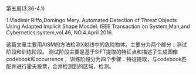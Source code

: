 第五周(3.36-4.1)


1.Vladimir Riffo,Domingo Mery. Automated Detection of Threat Objects Using Adapted
Implicit Shape Mosdel. IEEE Transaction on System,Man,and Cybernetics:system,vol.46,
NO.4.April 2016.

这篇文章主要用AISM的方法检测X射线中的危险物体。主要分为两个部分：测试阶段和训练阶段。
测试阶段主要是基于SIFT提取的特征点和描述子生成图像codebook和occurrence；
训练阶段分为四个步骤：特征提取，与codebook匹配并进行霍夫投票，合并检测到的区域，检测。
 
